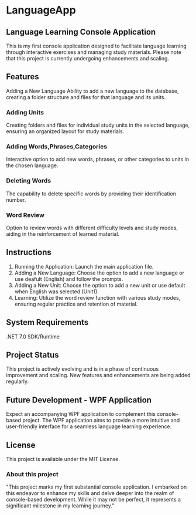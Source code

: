 
# LanguageApp 

## Language Learning Console Application 
This is my first console application designed to facilitate language learning through interactive exercises and managing study materials. Please note that this project is currently undergoing enhancements and scaling.

## Features 
Adding a New Language
Ability to add a new language to the database, creating a folder structure and files for that language and its units.

### Adding Units 
Creating folders and files for individual study units in the selected language, ensuring an organized layout for study materials.

### Adding Words,Phrases,Categories 
Interactive option to add new words, phrases, or other categories to units in the chosen language.

### Deleting Words 
The capability to delete specific words by providing their identification number.

### Word Review 
Option to review words with different difficulty levels and study modes, aiding in the reinforcement of learned material.

## Instructions
1. Running the Application: Launch the main application file.
2. Adding a New Language: Choose the option to add a new language or use deafult (English) and follow the prompts.
3. Adding a New Unit: Choose the option to add a new unit or use default when English was selected (Unit1). 
4. Learning: Utilize the word review function with various study modes, ensuring regular practice and retention of material.

## System Requirements
.NET 7.0 SDK/Runtime

## Project Status 
This project is actively evolving and is in a phase of continuous improvement and scaling. New features and enhancements are being added regularly.

## Future Development - WPF Application 
Expect an accompanying WPF application to complement this console-based project. The WPF application aims to provide a more intuitive and user-friendly interface for a seamless language learning experience.

## License
This project is available under the MIT License.

### About this project
"This project marks my first substantial console application. I embarked on this endeavor to enhance my skills and delve deeper into the realm of console-based development. While it may not be perfect, it represents a significant milestone in my learning journey."


